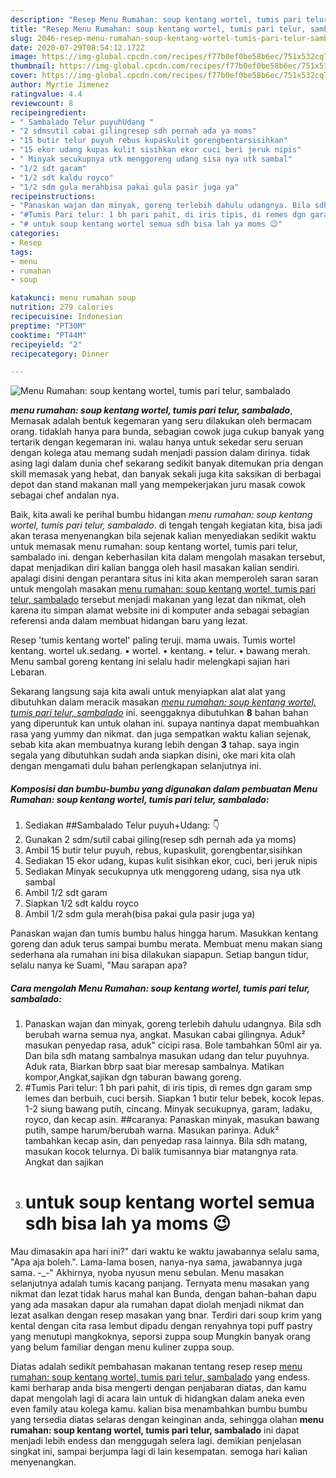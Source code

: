 ```yaml
---
description: "Resep Menu Rumahan: soup kentang wortel, tumis pari telur, sambalado yang Enak Banget"
title: "Resep Menu Rumahan: soup kentang wortel, tumis pari telur, sambalado yang Enak Banget"
slug: 2046-resep-menu-rumahan-soup-kentang-wortel-tumis-pari-telur-sambalado-yang-enak-banget
date: 2020-07-29T08:54:12.172Z
image: https://img-global.cpcdn.com/recipes/f77b0ef0be58b6ec/751x532cq70/menu-rumahan-soup-kentang-wortel-tumis-pari-telur-sambalado-foto-resep-utama.jpg
thumbnail: https://img-global.cpcdn.com/recipes/f77b0ef0be58b6ec/751x532cq70/menu-rumahan-soup-kentang-wortel-tumis-pari-telur-sambalado-foto-resep-utama.jpg
cover: https://img-global.cpcdn.com/recipes/f77b0ef0be58b6ec/751x532cq70/menu-rumahan-soup-kentang-wortel-tumis-pari-telur-sambalado-foto-resep-utama.jpg
author: Myrtie Jimenez
ratingvalue: 4.4
reviewcount: 8
recipeingredient:
- " Sambalado Telur puyuhUdang "
- "2 sdmsutil cabai gilingresep sdh pernah ada ya moms"
- "15 butir telur puyuh rebus kupaskulit gorengbentarsisihkan"
- "15 ekor udang kupas kulit sisihkan ekor cuci beri jeruk nipis"
- " Minyak secukupnya utk menggoreng udang sisa nya utk sambal"
- "1/2 sdt garam"
- "1/2 sdt kaldu royco"
- "1/2 sdm gula merahbisa pakai gula pasir juga ya"
recipeinstructions:
- "Panaskan wajan dan minyak, goreng terlebih dahulu udangnya. Bila sdh berubah warna semua nya, angkat. Masukan cabai gilingnya. Aduk² masukan penyedap rasa, aduk&#34; cicipi rasa. Bole tambahkan 50ml air ya. Dan bila sdh matang sambalnya masukan udang dan telur puyuhnya. Aduk rata, Biarkan bbrp saat biar meresap sambalnya. Matikan kompor,Angkat,sajikan dgn taburan bawang goreng."
- "#Tumis Pari telur: 1 bh pari pahit, di iris tipis, di remes dgn garam smp lemes dan berbuih, cuci bersih. Siapkan 1 butir telur bebek, kocok lepas. 1-2 siung bawang putih, cincang. Minyak secukupnya, garam, ladaku, royco, dan kecap asin. ##caranya: Panaskan minyak, masukan bawang putih, sampe harum/berubah warna. Masukan parinya. Aduk² tambahkan kecap asin, dan penyedap rasa lainnya. Bila sdh matang, masukan kocok telurnya. Di balik tumisannya biar matangnya rata. Angkat dan sajikan"
- "# untuk soup kentang wortel semua sdh bisa lah ya moms 😉"
categories:
- Resep
tags:
- menu
- rumahan
- soup

katakunci: menu rumahan soup 
nutrition: 279 calories
recipecuisine: Indonesian
preptime: "PT30M"
cooktime: "PT44M"
recipeyield: "2"
recipecategory: Dinner

---
```



![Menu Rumahan: soup kentang wortel, tumis pari telur, sambalado](https://img-global.cpcdn.com/recipes/f77b0ef0be58b6ec/751x532cq70/menu-rumahan-soup-kentang-wortel-tumis-pari-telur-sambalado-foto-resep-utama.jpg)

<b><i>menu rumahan: soup kentang wortel, tumis pari telur, sambalado</i></b>, Memasak adalah bentuk kegemaran yang seru dilakukan oleh bermacam orang. tidaklah hanya para bunda, sebagian cowok juga cukup banyak yang tertarik dengan kegemaran ini. walau hanya untuk sekedar seru seruan dengan kolega atau memang sudah menjadi passion dalam dirinya. tidak asing lagi dalam dunia chef sekarang sedikit banyak ditemukan pria dengan skill memasak yang hebat, dan banyak sekali juga kita saksikan di berbagai depot dan stand makanan mall yang mempekerjakan juru masak cowok sebagai chef andalan nya.

Baik, kita awali ke perihal bumbu hidangan <i>menu rumahan: soup kentang wortel, tumis pari telur, sambalado</i>. di tengah tengah kegiatan kita, bisa jadi akan terasa menyenangkan bila sejenak kalian menyediakan sedikit waktu untuk memasak menu rumahan: soup kentang wortel, tumis pari telur, sambalado ini. dengan keberhasilan kita dalam mengolah masakan tersebut, dapat menjadikan diri kalian bangga oleh hasil masakan kalian sendiri. apalagi disini dengan perantara situs ini kita akan memperoleh saran saran untuk mengolah masakan <u>menu rumahan: soup kentang wortel, tumis pari telur, sambalado</u> tersebut menjadi makanan yang lezat dan nikmat, oleh karena itu simpan alamat website ini di komputer anda sebagai sebagian referensi anda dalam membuat hidangan baru yang lezat.

Resep &#39;tumis kentang wortel&#39; paling teruji. mama uwais. Tumis wortel kentang. wortel uk.sedang. • wortel. • kentang. • telur. • bawang merah. Menu sambal goreng kentang ini selalu hadir melengkapi sajian hari Lebaran.


Sekarang langsung saja kita awali untuk menyiapkan alat alat yang dibutuhkan dalam meracik masakan <u><i>menu rumahan: soup kentang wortel, tumis pari telur, sambalado</i></u> ini. seenggaknya dibutuhkan <b>8</b> bahan bahan yang diperuntuk kan untuk olahan ini. supaya nantinya dapat membuahkan rasa yang yummy dan nikmat. dan juga sempatkan waktu kalian sejenak, sebab kita akan membuatnya kurang lebih dengan <b>3</b> tahap. saya ingin segala yang dibutuhkan sudah anda siapkan disini, oke mari kita olah dengan mengamati dulu bahan perlengkapan selanjutnya ini.

<!--inarticleads1-->

##### Komposisi dan bumbu-bumbu yang digunakan dalam pembuatan Menu Rumahan: soup kentang wortel, tumis pari telur, sambalado:

1. Sediakan  ##Sambalado Telur puyuh+Udang: 👇
1. Gunakan 2 sdm/sutil cabai giling(resep sdh pernah ada ya moms)
1. Ambil 15 butir telur puyuh, rebus, kupaskulit, gorengbentar,sisihkan
1. Sediakan 15 ekor udang, kupas kulit sisihkan ekor, cuci, beri jeruk nipis
1. Sediakan  Minyak secukupnya utk menggoreng udang, sisa nya utk sambal
1. Ambil 1/2 sdt garam
1. Siapkan 1/2 sdt kaldu royco
1. Ambil 1/2 sdm gula merah(bisa pakai gula pasir juga ya)


Panaskan wajan dan tumis bumbu halus hingga harum. Masukkan kentang goreng dan aduk terus sampai bumbu merata. Membuat menu makan siang sederhana ala rumahan ini bisa dilakukan siapapun. Setiap bangun tidur, selalu nanya ke Suami, &#34;Mau sarapan apa? 

<!--inarticleads2-->

##### Cara mengolah Menu Rumahan: soup kentang wortel, tumis pari telur, sambalado:

1. Panaskan wajan dan minyak, goreng terlebih dahulu udangnya. Bila sdh berubah warna semua nya, angkat. Masukan cabai gilingnya. Aduk² masukan penyedap rasa, aduk&#34; cicipi rasa. Bole tambahkan 50ml air ya. Dan bila sdh matang sambalnya masukan udang dan telur puyuhnya. Aduk rata, Biarkan bbrp saat biar meresap sambalnya. Matikan kompor,Angkat,sajikan dgn taburan bawang goreng.
1. #Tumis Pari telur: 1 bh pari pahit, di iris tipis, di remes dgn garam smp lemes dan berbuih, cuci bersih. Siapkan 1 butir telur bebek, kocok lepas. 1-2 siung bawang putih, cincang. Minyak secukupnya, garam, ladaku, royco, dan kecap asin. ##caranya: Panaskan minyak, masukan bawang putih, sampe harum/berubah warna. Masukan parinya. Aduk² tambahkan kecap asin, dan penyedap rasa lainnya. Bila sdh matang, masukan kocok telurnya. Di balik tumisannya biar matangnya rata. Angkat dan sajikan
1. # untuk soup kentang wortel semua sdh bisa lah ya moms 😉


Mau dimasakin apa hari ini?&#34; dari waktu ke waktu jawabannya selalu sama, &#34;Apa aja boleh.&#34;. Lama-lama bosen, nanya-nya sama, jawabannya juga sama. -_-&#34; Akhirnya, nyoba nyusun menu sebulan. Menu masakan selanjutnya adalah tumis kacang panjang. Ternyata menu masakan yang nikmat dan lezat tidak harus mahal kan Bunda, dengan bahan-bahan dapu yang ada masakan dapur ala rumahan dapat diolah menjadi nikmat dan lezat asalkan dengan resep masakan yang bnar. Terdiri dari soup krim yang kental dengan cita rasa lembut dipadu dengan renyahnya topi puff pastry yang menutupi mangkoknya, seporsi zuppa soup Mungkin banyak orang yang belum familiar dengan menu kuliner zuppa soup. 

Diatas adalah sedikit pembahasan makanan tentang resep resep <u>menu rumahan: soup kentang wortel, tumis pari telur, sambalado</u> yang endess. kami berharap anda bisa mengerti dengan penjabaran diatas, dan kamu dapat mengolah lagi di acara lain untuk di hidangkan dalam aneka even even family atau kolega kamu. kalian bisa menambahkan bumbu bumbu yang tersedia diatas selaras dengan keinginan anda, sehingga olahan <b>menu rumahan: soup kentang wortel, tumis pari telur, sambalado</b> ini dapat menjadi lebih endess dan menggugah selera lagi. demikian penjelasan singkat ini, sampai berjumpa lagi di lain kesempatan. semoga hari kalian menyenangkan.
